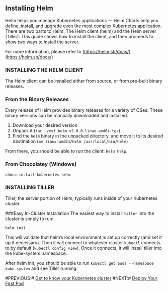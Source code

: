 ## Installing Helm

Helm helps you manage Kubernetes applications — Helm Charts help you define, install, and upgrade even the most complex Kubernetes application. There are two parts to Helm: The Helm client (helm) and the Helm server (Tiller). This guide shows how to install the client, and then proceeds to show two ways to install the server.

For more information, please refer to [https://helm.sh/docs/](https://helm.sh/docs/)

### INSTALLING THE HELM CLIENT
The Helm client can be installed either from source, or from pre-built binary releases.

### From the Binary Releases
Every release of Helm provides binary releases for a variety of OSes. These binary versions can be manually downloaded and installed.

1. Download your desired version
2. Unpack it (`tar -zxvf helm-v2.0.0-linux-amd64.tgz`)
3. Find the `helm` binary in the unpacked directory, and move it to its desired destination (`mv linux-amd64/helm /usr/local/bin/helm`)

From there, you should be able to run the client: `helm help`.

### From Chocolatey (Windows)
```
choco install kubernetes-helm
```

### INSTALLING TILLER
Tiller, the server portion of Helm, typically runs inside of your Kubernetes cluster.

###Easy In-Cluster Installation
The easiest way to install `tiller` into the cluster is simply to run:
```
helm init
```

This will validate that helm’s local environment is set up correctly (and set it up if necessary). Then it will connect to whatever cluster `kubectl` connects to by default (`kubectl config view`). Once it connects, it will install tiller into the kube-system namespace.

After helm init, you should be able to run `kubectl get pods --namespace kube-system` and see Tiller running.


#PREVIOUS:# [Get to know your Kubernetes cluster](get-to-know-cluster.md)
#NEXT:# [Deploy Your First Pod](deploy_first_pod.md)
